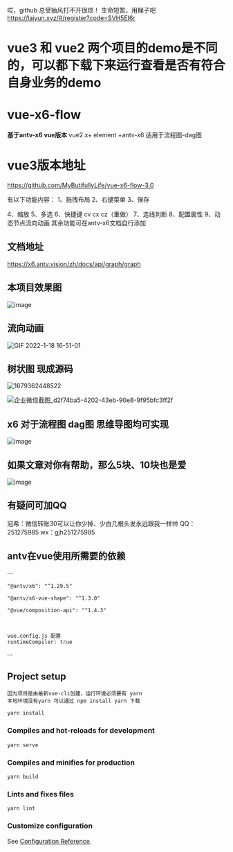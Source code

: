 哎，github 总受抽风打不开很烦！
生命短暂，用梯子吧
https://laiyun.xyz/#/register?code=SVH5EI6r

# vue3 和 vue2 两个项目的demo是不同的，可以都下载下来运行查看是否有符合自身业务的demo

# vue-x6-flow

**基于antv-x6 vue版本**
vue2.x+ element +antv-x6 
适用于流程图-dag图


# vue3版本地址
https://github.com/MyButifullyLife/vue-x6-flow-3.0

有以下功能内容：
1、拖拽布局
2、右键菜单
3、保存

4、缩放
5、多选
6、快捷键 cv  cx  cz（重做）
7、连线判断
8、配置属性
9、动态节点流向动画
其余功能可在antv-x6文档自行添加

## 文档地址  
https://x6.antv.vision/zh/docs/api/graph/graph

## 本项目效果图
![image](https://user-images.githubusercontent.com/16436933/149902393-4a9fd58f-eadd-4a5f-af71-81076d0364d0.png)

## 流向动画
![GIF 2022-1-18 16-51-01](https://user-images.githubusercontent.com/16436933/149902899-b630b119-c39f-45e9-b576-da8d571386be.gif)

## 树状图 现成源码
![1679362448522](https://user-images.githubusercontent.com/16436933/226499607-5ad1b21d-79c5-45d1-9d31-b59841889eaa.jpg)

![企业微信截图_d2f74ba5-4202-43eb-90e8-9f95bfc3ff2f](https://user-images.githubusercontent.com/16436933/226512037-53dcc958-6112-402d-92b8-cf530b2f531d.png)


## x6 对于流程图 dag图 思维导图均可实现
![image](https://user-images.githubusercontent.com/16436933/153532050-5bd5372b-e3a0-43dd-8407-9f0a05b7f59a.png)


## 如果文章对你有帮助，那么5块、10块也是爱
![image](https://user-images.githubusercontent.com/16436933/153533288-32647686-344f-4933-a692-5f4451fe24f6.png)


## 有疑问可加QQ
冠希：微信转账30可以让你少掉、少白几根头发永远跟我一样帅
QQ：251275985  wx：gjh251275985


## antv在vue使用所需要的依赖
···

    "@antv/x6": "^1.29.5"
    
    "@antv/x6-vue-shape": "^1.3.0"
    
    "@vue/composition-api": "^1.4.3"
    
    
    
    vue.config.js 配置
    runtimeCompiler: true
   
    
···

## Project setup
```
因为项目是由最新vue-cli创建，运行环境必须要有 yarn
本地环境没有yarn 可以通过 npm install yarn 下载

yarn install
```

### Compiles and hot-reloads for development
```
yarn serve
```

### Compiles and minifies for production
```
yarn build
```

### Lints and fixes files
```
yarn lint

```

### Customize configuration
See [Configuration Reference](https://cli.vuejs.org/config/).
